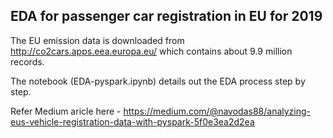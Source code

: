 ## EDA for passenger car registration in EU for 2019

The EU emission data is downloaded from http://co2cars.apps.eea.europa.eu/ which contains about 9.9 million records.

The notebook (EDA-pyspark.ipynb) details out the EDA process step by step.

Refer Medium aricle here - https://medium.com/@navodas88/analyzing-eus-vehicle-registration-data-with-pyspark-5f0e3ea2d2ea